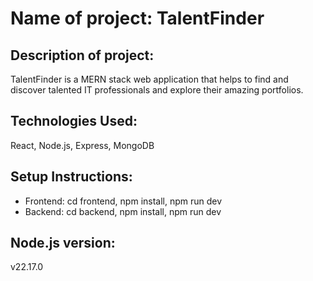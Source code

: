 # Name of project: TalentFinder
## Description of project: 
TalentFinder is a MERN stack web application that helps to find and discover talented IT professionals and explore their amazing portfolios.
## Technologies Used:
React, Node.js, Express, MongoDB
## Setup Instructions:
- Frontend: cd frontend,
            npm install,
            npm run dev
- Backend: cd backend,
           npm install,
           npm run dev
## Node.js version:
v22.17.0

